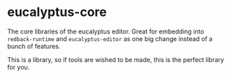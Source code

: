# eucalyptus-core

The core libraries of the eucalyptus editor. Great for embedding into `redback-runtime` and `eucalyptus-editor` as one big change instead of a bunch of features.

This is a library, so if tools are wished to be made, this is the perfect library for you.